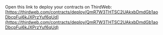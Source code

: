 Open this link to deploy your contracts on ThirdWeb:
[https://thirdweb.com/contracts/deploy/QmR7W3THTSC2UAkxbDmdGb1aoDbcpFui6kJXPrzYuf6qUd](https://thirdweb.com/contracts/deploy/QmR7W3THTSC2UAkxbDmdGb1aoDbcpFui6kJXPrzYuf6qUd)
